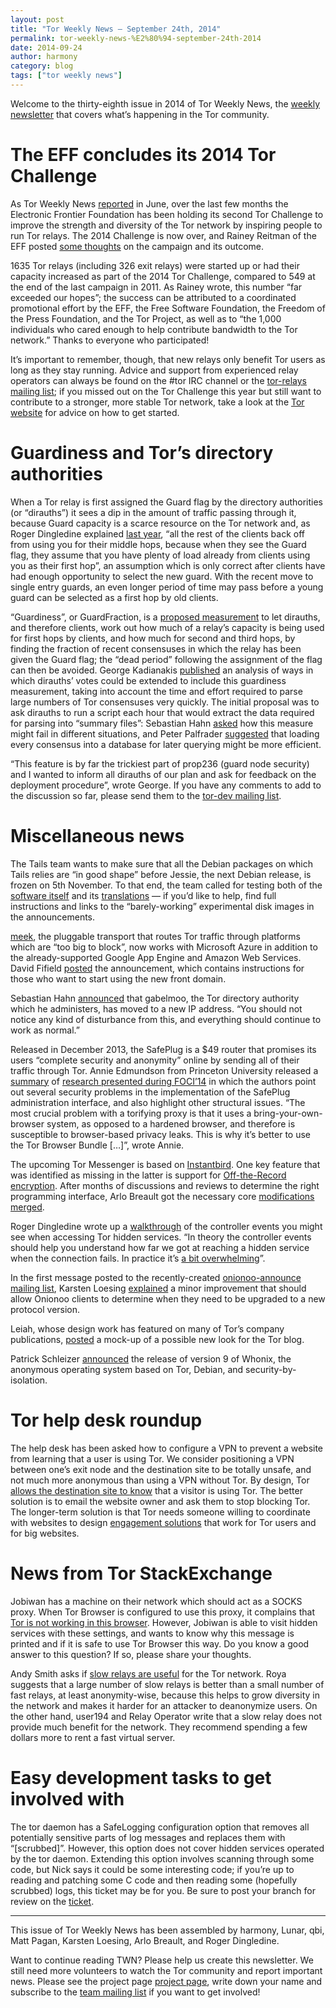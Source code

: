 ```yaml
---
layout: post
title: "Tor Weekly News — September 24th, 2014"
permalink: tor-weekly-news-%E2%80%94-september-24th-2014
date: 2014-09-24
author: harmony
category: blog
tags: ["tor weekly news"]
---
```


Welcome to the thirty-eighth issue in 2014 of Tor Weekly News, the [weekly newsletter](https://lists.torproject.org/cgi-bin/mailman/listinfo/tor-news) that covers what’s happening in the Tor community.

# The EFF concludes its 2014 Tor Challenge

As Tor Weekly News [reported](https://lists.torproject.org/pipermail/tor-news/2014-June/000049.html) in June, over the last few months the Electronic Frontier Foundation has been holding its second Tor Challenge to improve the strength and diversity of the Tor network by inspiring people to run Tor relays. The 2014 Challenge is now over, and Rainey Reitman of the EFF posted [some thoughts](https://www.eff.org/deeplinks/2014/09/tor-challenge-inspires-1635-tor-relays) on the campaign and its outcome.

1635 Tor relays (including 326 exit relays) were started up or had their capacity increased as part of the 2014 Tor Challenge, compared to 549 at the end of the last campaign in 2011. As Rainey wrote, this number “far exceeded our hopes”; the success can be attributed to a coordinated promotional effort by the EFF, the Free Software Foundation, the Freedom of the Press Foundation, and the Tor Project, as well as to “the 1,000 individuals who cared enough to help contribute bandwidth to the Tor network.” Thanks to everyone who participated!

It’s important to remember, though, that new relays only benefit Tor users as long as they stay running. Advice and support from experienced relay operators can always be found on the #tor IRC channel or the [tor-relays mailing list](https://lists.torproject.org/cgi-bin/mailman/listinfo/tor-relays); if you missed out on the Tor Challenge this year but still want to contribute to a stronger, more stable Tor network, take a look at the [Tor website](https://www.torproject.org/docs/tor-doc-relay) for advice on how to get started.

# Guardiness and Tor’s directory authorities

When a Tor relay is first assigned the Guard flag by the directory authorities (or “dirauths”) it sees a dip in the amount of traffic passing through it, because Guard capacity is a scarce resource on the Tor network and, as Roger Dingledine explained [last year](https://blog.torproject.org/blog/lifecycle-of-a-new-relay), “all the rest of the clients back off from using you for their middle hops, because when they see the Guard flag, they assume that you have plenty of load already from clients using you as their first hop”, an assumption which is only correct after clients have had enough opportunity to select the new guard. With the recent move to single entry guards, an even longer period of time may pass before a young guard can be selected as a first hop by old clients.

“Guardiness”, or GuardFraction, is a [proposed measurement](https://gitweb.torproject.org/torspec.git/blob/HEAD:/proposals/236-single-guard-node.txt#l101) to let dirauths, and therefore clients, work out how much of a relay’s capacity is being used for first hops by clients, and how much for second and third hops, by finding the fraction of recent consensuses in which the relay has been given the Guard flag; the “dead period” following the assignment of the flag can then be avoided. George Kadianakis [published](https://lists.torproject.org/pipermail/tor-dev/2014-September/007489.html) an analysis of ways in which dirauths’ votes could be extended to include this guardiness measurement, taking into account the time and effort required to parse large numbers of Tor consensuses very quickly. The initial proposal was to ask dirauths to run a script each hour that would extract the data required for parsing into “summary files”: Sebastian Hahn [asked](https://lists.torproject.org/pipermail/tor-dev/2014-September/007526.html) how this measure might fail in different situations, and Peter Palfrader [suggested](https://lists.torproject.org/pipermail/tor-dev/2014-September/007490.html) that loading every consensus into a database for later querying might be more efficient.

“This feature is by far the trickiest part of prop236 (guard node security) and I wanted to inform all dirauths of our plan and ask for feedback on the deployment procedure”, wrote George. If you have any comments to add to the discussion so far, please send them to the [tor-dev mailing list](https://lists.torproject.org/cgi-bin/mailman/listinfo/tor-dev).

# Miscellaneous news

The Tails team wants to make sure that all the Debian packages on which Tails relies are “in good shape” before Jessie, the next Debian release, is frozen on 5th November. To that end, the team called for testing both of the [software itself](https://mailman.boum.org/pipermail/tails-testers/2014-September/000071.html) and its [translations](https://mailman.boum.org/pipermail/tails-l10n/2014-September/001553.html) — if you’d like to help, find full instructions and links to the “barely-working” experimental disk images in the announcements.

[meek](https://trac.torproject.org/projects/tor/wiki/doc/meek), the pluggable transport that routes Tor traffic through platforms which are “too big to block”, now works with Microsoft Azure in addition to the already-supported Google App Engine and Amazon Web Services. David Fifield [posted](https://lists.torproject.org/pipermail/tor-dev/2014-September/007525.html) the announcement, which contains instructions for those who want to start using the new front domain.

Sebastian Hahn [announced](https://lists.torproject.org/pipermail/tor-talk/2014-September/034898.html) that gabelmoo, the Tor directory authority which he administers, has moved to a new IP address. “You should not notice any kind of disturbance from this, and everything should continue to work as normal.”

Released in December 2013, the SafePlug is a $49 router that promises its users “complete security and anonymity” online by sending all of their traffic through Tor. Annie Edmundson from Princeton University released a [summary](https://freedom-to-tinker.com/blog/annee/security-audit-of-safeplug-tor-in-a-box/) of [research presented during FOCI’14](https://www.usenix.org/system/files/conference/foci14/foci14-edmundson.pdf) in which the authors point out several security problems in the implementation of the SafePlug administration interface, and also highlight other structural issues. “The most crucial problem with a torifying proxy is that it uses a bring-your-own-browser system, as opposed to a hardened browser, and therefore is susceptible to browser-based privacy leaks. This is why it’s better to use the Tor Browser Bundle […]”, wrote Annie.

The upcoming Tor Messenger is based on [Instantbird](http://instantbird.com/). One key feature that was identified as missing in the latter is support for [Off-the-Record encryption](https://otr.cypherpunks.ca/). After months of discussions and reviews to determine the right programming interface, Arlo Breault got the necessary core [modifications](https://hg.mozilla.org/comm-central/rev/e2c85d70fda2) [merged](https://hg.mozilla.org/users/florian_queze.net/purple/rev/6550fcf407f0).

Roger Dingledine wrote up a [walkthrough](https://trac.torproject.org/projects/tor/wiki/doc/TorControlPortWalkthrough-HS) of the controller events you might see when accessing Tor hidden services. “In theory the controller events should help you understand how far we got at reaching a hidden service when the connection fails. In practice it’s [a bit overwhelming](https://bugs.torproject.org/13206)”.

In the first message posted to the recently-created [onionoo-announce mailing list](https://lists.torproject.org/cgi-bin/mailman/listinfo/onionoo-announce), Karsten Loesing [explained](https://lists.torproject.org/pipermail/onionoo-announce/2014/000000.html) a minor improvement that should allow Onionoo clients to determine when they need to be upgraded to a new protocol version.

Leiah, whose design work has featured on many of Tor’s company publications, [posted](https://bugs.torproject.org/13117) a mock-up of a possible new look for the Tor blog.

Patrick Schleizer [announced](https://lists.torproject.org/pipermail/tor-talk/2014-September/034909.html) the release of version 9 of Whonix, the anonymous operating system based on Tor, Debian, and security-by-isolation.

# Tor help desk roundup

The help desk has been asked how to configure a VPN to prevent a website from learning that a user is using Tor. We consider positioning a VPN between one’s exit node and the destination site to be totally unsafe, and not much more anonymous than using a VPN without Tor. By design, Tor [allows the destination site to know](https://www.torproject.org/docs/faq.html.en#HideExits) that a visitor is using Tor. The better solution is to email the website owner and ask them to stop blocking Tor. The longer-term solution is that Tor needs someone willing to coordinate with websites to design [engagement solutions](https://blog.torproject.org/blog/call-arms-helping-internet-services-accept-anonymous-users) that work for Tor users and for big websites.

# News from Tor StackExchange

Jobiwan has a machine on their network which should act as a SOCKS proxy. When Tor Browser is configured to use this proxy, it complains that [Tor is not working in this browser](https://tor.stackexchange.com/q/4173/88). However, Jobiwan is able to visit hidden services with these settings, and wants to know why this message is printed and if it is safe to use Tor Browser this way. Do you know a good answer to this question? If so, please share your thoughts.

Andy Smith asks if [slow relays are useful](https://tor.stackexchange.com/q/4050/88) for the Tor network. Roya suggests that a large number of slow relays is better than a small number of fast relays, at least anonymity-wise, because this helps to grow diversity in the network and makes it harder for an attacker to deanonymize users. On the other hand, user194 and Relay Operator write that a slow relay does not provide much benefit for the network. They recommend spending a few dollars more to rent a fast virtual server.

# Easy development tasks to get involved with

The tor daemon has a SafeLogging configuration option that removes all potentially sensitive parts of log messages and replaces them with “[scrubbed]”. However, this option does not cover hidden services operated by the tor daemon. Extending this option involves scanning through some code, but Nick says it could be some interesting code; if you’re up to reading and patching some C code and then reading some (hopefully scrubbed) logs, this ticket may be for you. Be sure to post your branch for review on the [ticket](https://bugs.torproject.org/2743).

* * *
This issue of Tor Weekly News has been assembled by harmony, Lunar, qbi, Matt Pagan, Karsten Loesing, Arlo Breault, and Roger Dingledine.

Want to continue reading TWN? Please help us create this newsletter. We still need more volunteers to watch the Tor community and report important news. Please see the project page [project page](https://trac.torproject.org/projects/tor/wiki/TorWeeklyNews), write down your name and subscribe to the [team mailing list](https://lists.torproject.org/cgi-bin/mailman/listinfo/news-team) if you want to get involved!

